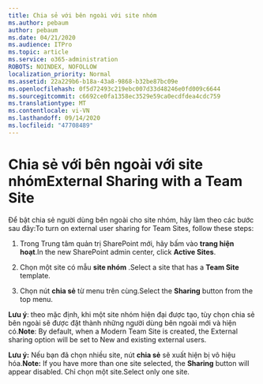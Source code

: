 ```yaml
---
title: Chia sẻ với bên ngoài với site nhóm
ms.author: pebaum
author: pebaum
ms.date: 04/21/2020
ms.audience: ITPro
ms.topic: article
ms.service: o365-administration
ROBOTS: NOINDEX, NOFOLLOW
localization_priority: Normal
ms.assetid: 22a229b6-b18a-43a8-9868-b32be87bc09e
ms.openlocfilehash: 0f5d72493c219ebc007d33d48246e0fd009c6644
ms.sourcegitcommit: c6692ce0fa1358ec3529e59ca0ecdfdea4cdc759
ms.translationtype: MT
ms.contentlocale: vi-VN
ms.lasthandoff: 09/14/2020
ms.locfileid: "47708489"
---
```

# <a name="external-sharing-with-a-team-site"></a><span data-ttu-id="a9753-102">Chia sẻ với bên ngoài với site nhóm</span><span class="sxs-lookup"><span data-stu-id="a9753-102">External Sharing with a Team Site</span></span>

<span data-ttu-id="a9753-103">Để bật chia sẻ người dùng bên ngoài cho site nhóm, hãy làm theo các bước sau đây:</span><span class="sxs-lookup"><span data-stu-id="a9753-103">To turn on external user sharing for Team Sites, follow these steps:</span></span> 
  
1. <span data-ttu-id="a9753-104">Trong Trung tâm quản trị SharePoint mới, hãy bấm vào **trang hiện hoạt**.</span><span class="sxs-lookup"><span data-stu-id="a9753-104">In the new SharePoint admin center, click **Active Sites**.</span></span>
  
2. <span data-ttu-id="a9753-105">Chọn một site có mẫu **site nhóm** .</span><span class="sxs-lookup"><span data-stu-id="a9753-105">Select a site that has a **Team Site** template.</span></span> 
  
3. <span data-ttu-id="a9753-106">Chọn nút **chia sẻ** từ menu trên cùng.</span><span class="sxs-lookup"><span data-stu-id="a9753-106">Select the **Sharing** button from the top menu.</span></span> 
  
 <span data-ttu-id="a9753-107">**Lưu ý**: theo mặc định, khi một site nhóm hiện đại được tạo, tùy chọn chia sẻ bên ngoài sẽ được đặt thành những người dùng bên ngoài mới và hiện có.</span><span class="sxs-lookup"><span data-stu-id="a9753-107">**Note**: By default, when a Modern Team Site is created, the External sharing option will be set to New and existing external users.</span></span> 
  
 <span data-ttu-id="a9753-108">**Lưu ý:** Nếu bạn đã chọn nhiều site, nút **chia sẻ** sẽ xuất hiện bị vô hiệu hóa.</span><span class="sxs-lookup"><span data-stu-id="a9753-108">**Note:** If you have more than one site selected, the **Sharing** button will appear disabled.</span></span> <span data-ttu-id="a9753-109">Chỉ chọn một site.</span><span class="sxs-lookup"><span data-stu-id="a9753-109">Select only one site.</span></span> 
  

